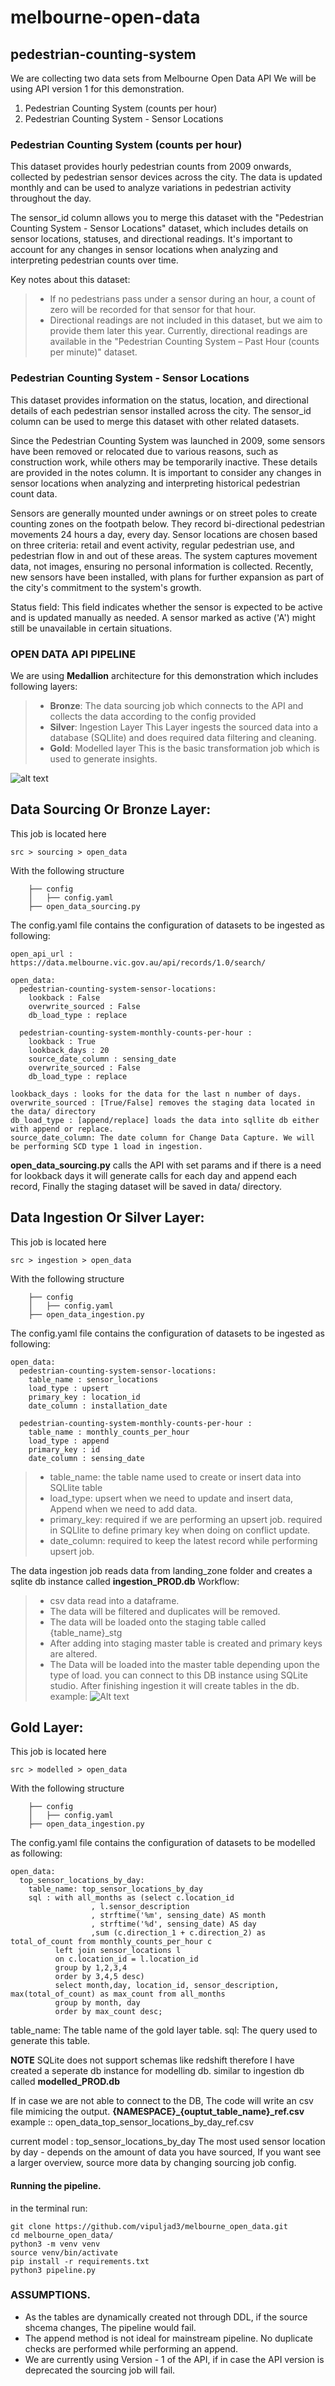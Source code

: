 # melbourne-open-data
## pedestrian-counting-system

We are collecting two data sets from Melbourne Open Data API
We will be using API version 1 for this demonstration.
1. Pedestrian Counting System (counts per hour)
2. Pedestrian Counting System - Sensor Locations

### Pedestrian Counting System (counts per hour)
This dataset provides hourly pedestrian counts from 2009 onwards, collected by pedestrian sensor devices across the city. The data is updated monthly and can be used to analyze variations in pedestrian activity throughout the day.

The sensor_id column allows you to merge this dataset with the "Pedestrian Counting System - Sensor Locations" dataset, which includes details on sensor locations, statuses, and directional readings. It's important to account for any changes in sensor locations when analyzing and interpreting pedestrian counts over time.

Key notes about this dataset:

>- If no pedestrians pass under a sensor during an hour, a count of zero will be recorded for that sensor for that hour.
>- Directional readings are not included in this dataset, but we aim to provide them later this year. Currently, directional readings are available in the "Pedestrian Counting System – Past Hour (counts per minute)" dataset.

### Pedestrian Counting System - Sensor Locations

This dataset provides information on the status, location, and directional details of each pedestrian sensor installed across the city. The sensor_id column can be used to merge this dataset with other related datasets.

Since the Pedestrian Counting System was launched in 2009, some sensors have been removed or relocated due to various reasons, such as construction work, while others may be temporarily inactive. These details are provided in the notes column. It is important to consider any changes in sensor locations when analyzing and interpreting historical pedestrian count data.

Sensors are generally mounted under awnings or on street poles to create counting zones on the footpath below. They record bi-directional pedestrian movements 24 hours a day, every day. Sensor locations are chosen based on three criteria: retail and event activity, regular pedestrian use, and pedestrian flow in and out of these areas. The system captures movement data, not images, ensuring no personal information is collected. Recently, new sensors have been installed, with plans for further expansion as part of the city's commitment to the system's growth.

Status field: This field indicates whether the sensor is expected to be active and is updated manually as needed. A sensor marked as active ('A') might still be unavailable in certain situations.

### OPEN DATA API PIPELINE
We are using **Medallion** architecture for this demonstration which includes following layers:
>- **Bronze**: The data sourcing job which connects to the API and collects the data according to the config provided
>- **Silver**: Ingestion Layer This Layer ingests the sourced data into a database (SQLlite) and does required data filtering and cleaning. 
>- **Gold**: Modelled layer This is the basic transformation job which is used to generate insights.

![alt text](artefacts/image.png)
## Data Sourcing Or Bronze Layer:
This job is located here
```
src > sourcing > open_data
```
With the following structure

        ├── config
        │   ├── config.yaml 
        ├── open_data_sourcing.py

The config.yaml file contains the configuration of datasets to be ingested as following:
`````
open_api_url : https://data.melbourne.vic.gov.au/api/records/1.0/search/

open_data:
  pedestrian-counting-system-sensor-locations: 
    lookback : False
    overwrite_sourced : False
    db_load_type : replace

  pedestrian-counting-system-monthly-counts-per-hour :
    lookback : True
    lookback_days : 20
    source_date_column : sensing_date 
    overwrite_sourced : False
    db_load_type : replace
`````
    lookback_days : looks for the data for the last n number of days. 
    overwrite_sourced : [True/False] removes the staging data located in the data/ directory
    db_load_type : [append/replace] loads the data into sqllite db either with append or replace.
    source_date_column: The date column for Change Data Capture. We will be performing SCD type 1 load in ingestion.

**open_data_sourcing.py** calls the API with set params and if there is a need for lookback days it will generate calls for each day and append each record, Finally the staging dataset will be saved in data/ directory.

## Data Ingestion Or Silver Layer:
This job is located here
```
src > ingestion > open_data
```
With the following structure

        ├── config
        │   ├── config.yaml 
        ├── open_data_ingestion.py

The config.yaml file contains the configuration of datasets to be ingested as following:
```
open_data:
  pedestrian-counting-system-sensor-locations: 
    table_name : sensor_locations
    load_type : upsert
    primary_key : location_id
    date_column : installation_date

  pedestrian-counting-system-monthly-counts-per-hour :
    table_name : monthly_counts_per_hour
    load_type : append
    primary_key : id
    date_column : sensing_date
```
>- table_name: the table name used to create or insert data into SQLlite table
>- load_type: upsert when we need to update and insert data, Append when we need to add data.
>- primary_key: required if we are performing an upsert job. required in SQLlite to define primary key when doing on conflict update.
>- date_column: required to keep the latest record while performing upsert job.

The data ingestion job reads data from 
landing_zone folder and creates a sqlite db instance called **ingestion_PROD.db**
Workflow:
>- csv data read into a dataframe.
>- The data will be filtered and duplicates will be removed.
>- The data will be loaded onto the staging table called {table_name}_stg
>- After adding into staging master table is created and primary keys are altered.
>- The Data will be loaded into the master table depending upon the type of load.
you can connect to this DB instance using SQLite studio.
After finishing ingestion it will create tables in the db.
example:
![Alt text](artefacts/ingestion_screenshot.png)

## Gold Layer:
This job is located here
```
src > modelled > open_data
```
With the following structure

        ├── config
        │   ├── config.yaml 
        ├── open_data_ingestion.py

The config.yaml file contains the configuration of datasets to be modelled as following:

```
open_data:
  top_sensor_locations_by_day:
    table_name: top_sensor_locations_by_day
    sql : with all_months as (select c.location_id
                  , l.sensor_description
                  , strftime('%m', sensing_date) AS month
                  , strftime('%d', sensing_date) AS day
                  ,sum (c.direction_1 + c.direction_2) as total_of_count from monthly_counts_per_hour c
          left join sensor_locations l
          on c.location_id = l.location_id
          group by 1,2,3,4
          order by 3,4,5 desc)
          select month,day, location_id, sensor_description, max(total_of_count) as max_count from all_months 
          group by month, day
          order by max_count desc;
```
table_name: The table name of the gold layer table.
sql: The query used to generate this table.

**NOTE** SQLite does not support schemas like redshift therefore I have created a seperate db instance for modelling db. similar to ingestion db called **modelled_PROD.db**

If in case we are not able to connect to the DB, The code will write an csv file mimicing the output. **{NAMESPACE}_{ouptut_table_name}_ref.csv**
example :: open_data_top_sensor_locations_by_day_ref.csv

current model : top_sensor_locations_by_day
 The most used sensor location by day - depends on the amount of data you have sourced, If you want see a larger overview, source more data by changing sourcing job config.

#### Running the pipeline. 
in the terminal run:

```
git clone https://github.com/vipuljad3/melbourne_open_data.git
cd melbourne_open_data/
python3 -m venv venv
source venv/bin/activate
pip install -r requirements.txt
python3 pipeline.py
```

### ASSUMPTIONS.
- As the tables are dynamically created not through DDL, if the source shcema changes, The pipeline would fail.
- The append method is not ideal for mainstream pipeline. No duplicate checks are performed while performing an append. 
- We are currently using Version - 1 of the API, if in case the API version is deprecated the sourcing job will fail. 












